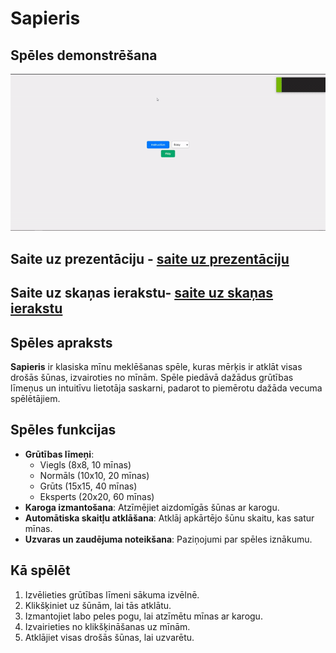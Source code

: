 # Sapieris

## Spēles demonstrēšana

![Sapieris spēles demonstrācija](assets/gif/minesweepergif.gif)

## Saite uz prezentāciju - [saite uz prezentāciju](https://prezi.com/view/XFBoWTRX30q4wnVcRX3h/)

## Saite uz skaņas ierakstu- [saite uz skaņas ierakstu](https://drive.google.com/file/d/1a3MPx0Ph9b9GsjPwF6BhPDcRm6OBH-x8/view?usp=drive_link)

## Spēles apraksts

**Sapieris** ir klasiska mīnu meklēšanas spēle, kuras mērķis ir atklāt visas drošās šūnas, izvairoties no mīnām. Spēle piedāvā dažādus grūtības līmeņus un intuitīvu lietotāja saskarni, padarot to piemērotu dažāda vecuma spēlētājiem.

## Spēles funkcijas

- **Grūtības līmeņi**:
  - Viegls (8x8, 10 mīnas)
  - Normāls (10x10, 20 mīnas)
  - Grūts (15x15, 40 mīnas)
  - Eksperts (20x20, 60 mīnas)
- **Karoga izmantošana**: Atzīmējiet aizdomīgās šūnas ar karogu.
- **Automātiska skaitļu atklāšana**: Atklāj apkārtējo šūnu skaitu, kas satur mīnas.
- **Uzvaras un zaudējuma noteikšana**: Paziņojumi par spēles iznākumu.

## Kā spēlēt

1. Izvēlieties grūtības līmeni sākuma izvēlnē.
2. Klikšķiniet uz šūnām, lai tās atklātu.
3. Izmantojiet labo peles pogu, lai atzīmētu mīnas ar karogu.
4. Izvairieties no klikšķināšanas uz mīnām.
5. Atklājiet visas drošās šūnas, lai uzvarētu.
